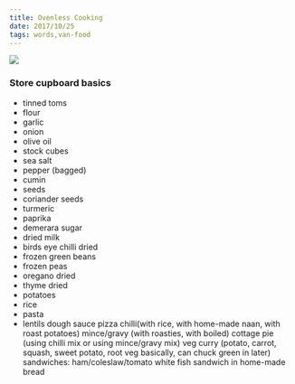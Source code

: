 ```yaml
---
title: Ovenless Cooking
date: 2017/10/25
tags: words,van-food
---
```


![](/wp-content/uploads/2017/12/IMG_20170510_161652-1024x768.jpg)

### Store cupboard basics

  * tinned toms
  * flour
  * garlic
  * onion
  * olive oil
  * stock cubes
  * sea salt
  * pepper (bagged)
  * cumin
  * seeds
  * coriander seeds
  * turmeric
  * paprika
  * demerara sugar
  * dried milk
  * birds eye chilli dried
  * frozen green beans
  * frozen peas
  * oregano dried
  * thyme dried
  * potatoes
  * rice
  * pasta
  * lentils
dough sauce pizza chilli(with rice, with home-made naan, with roast potatoes) mince/gravy (with roasties, with boiled) cottage pie (using chilli mix or using mince/gravy mix) veg curry (potato, carrot, squash, sweet potato, root veg basically, can chuck green in later) sandwiches: ham/coleslaw/tomato white fish sandwich in home-made bread
